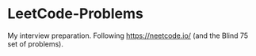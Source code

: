 # LeetCode-Problems

My interview preparation.
Following https://neetcode.io/ (and the Blind 75 set of problems).
